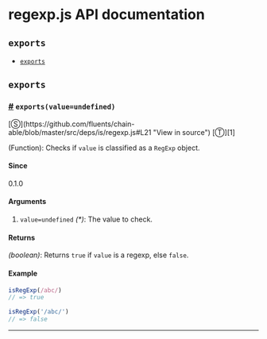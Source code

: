 # regexp.js API documentation

<!-- div class="toc-container" -->

<!-- div -->

## `exports`
* <a href="#exports">`exports`</a>

<!-- /div -->

<!-- /div -->

<!-- div class="doc-container" -->

<!-- div -->

## `exports`

<!-- div -->

<h3 id="exports"><a href="#exports">#</a>&nbsp;<code>exports(value=undefined)</code></h3>
[&#x24C8;](https://github.com/fluents/chain-able/blob/master/src/deps/is/regexp.js#L21 "View in source") [&#x24C9;][1]

(Function): Checks if `value` is classified as a `RegExp` object.

#### Since
0.1.0

#### Arguments
1. `value=undefined` *(&#42;)*: The value to check.

#### Returns
*(boolean)*: Returns `true` if `value` is a regexp, else `false`.

#### Example
```js
isRegExp(/abc/)
// => true

isRegExp('/abc/')
// => false

```
---

<!-- /div -->

<!-- /div -->

<!-- /div -->

 [1]: #exports "Jump back to the TOC."
